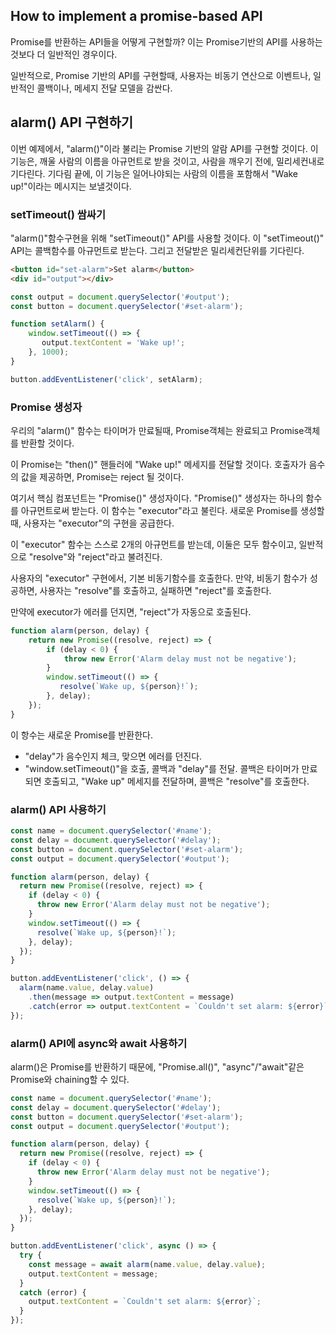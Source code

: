 ## How to implement a promise-based API
Promise를 반환하는 API들을 어떻게 구현할까? 이는 Promise기반의 API를 사용하는 것보다 더 일반적인 경우이다.

일반적으로, Promise 기반의 API를 구현할때, 사용자는 비동기 연산으로 이벤트나, 일반적인 콜백이나, 메세지 전달 모델을 감싼다.

## alarm() API 구현하기
이번 예제에서, "alarm()"이라 불리는 Promise 기반의 알람 API를 구현할 것이다.
이 기능은, 깨울 사람의 이름을 아규먼트로 받을 것이고, 사람을 깨우기 전에, 밀리세컨내로 기다린다.
기다림 끝에, 이 기능은 일어나야되는 사람의 이름을 포함해서 "Wake up!"이라는 메시지는 보낼것이다.

### setTimeout() 쌈싸기
"alarm()"함수구현을 위해 "setTimeout()" API를 사용할 것이다.
이 "setTimeout()" API는 콜백함수를 아규먼트로 받는다. 그리고 전달받은 밀리세컨단위를 기다린다.

```html
<button id="set-alarm">Set alarm</button>
<div id="output"></div>
```

```javascript
const output = document.querySelector('#output');
const button = document.querySelector('#set-alarm');

function setAlarm() {
    window.setTimeout(() => {
       output.textContent = 'Wake up!'; 
    }, 1000);
}

button.addEventListener('click', setAlarm);
```

### Promise 생성자
우리의 "alarm()" 함수는 타이머가 만료될때, Promise객체는 완료되고 Promise객체를 반환할 것이다.

이 Promise는 "then()" 핸들러에 "Wake up!" 메세지를 전달할 것이다.
호출자가 음수의 값을 제공하면, Promise는 reject 될 것이다. 

여기서 핵심 컴포넌트는 "Promise()" 생성자이다. "Promise()" 생성자는 하나의 함수를 아규먼트로써 받는다.
이 함수는 "executor"라고 불린다. 새로운 Promise를 생성할 때, 사용자는 "executor"의 구현을 공급한다.

이 "executor" 함수는 스스로 2개의 아규먼트를 받는데, 이둘은 모두 함수이고, 일반적으로 "resolve"와 "reject"라고 불려진다.

사용자의 "executor" 구현에서, 기본 비동기함수를 호출한다.
만약, 비동기 함수가 성공하면, 사용자는 "resolve"를 호출하고, 실패하면 "reject"를 호출한다.

만약에 executor가 에러를 던지면, "reject"가 자동으로 호출된다.

```javascript
function alarm(person, delay) {
    return new Promise((resolve, reject) => {
        if (delay < 0) {
            throw new Error('Alarm delay must not be negative');
        }
        window.setTimeout(() => {
           resolve(`Wake up, ${person}!`); 
        }, delay);
    });
}
```
이 항수는 새로운 Promise를 반환한다. 
- "delay"가 음수인지 체크, 맞으면 에러를 던진다.
- "window.setTimeout()"을 호출, 콜백과 "delay"를 전달. 콜백은 타이머가 만료되면 호출되고, 
"Wake up" 메세지를 전달하며, 콜백은 "resolve"를 호출한다.

### alarm() API 사용하기

```javascript
const name = document.querySelector('#name');
const delay = document.querySelector('#delay');
const button = document.querySelector('#set-alarm');
const output = document.querySelector('#output');

function alarm(person, delay) {
  return new Promise((resolve, reject) => {
    if (delay < 0) {
      throw new Error('Alarm delay must not be negative');
    }
    window.setTimeout(() => {
      resolve(`Wake up, ${person}!`);
    }, delay);
  });
}

button.addEventListener('click', () => {
  alarm(name.value, delay.value)
    .then(message => output.textContent = message)
    .catch(error => output.textContent = `Couldn't set alarm: ${error}`);
});
```

### alarm() API에 async와 await 사용하기
alarm()은 Promise를 반환하기 때문에, "Promise.all()", "async"/"await"같은 Promise와 chaining할 수 있다.

```javascript
const name = document.querySelector('#name');
const delay = document.querySelector('#delay');
const button = document.querySelector('#set-alarm');
const output = document.querySelector('#output');

function alarm(person, delay) {
  return new Promise((resolve, reject) => {
    if (delay < 0) {
      throw new Error('Alarm delay must not be negative');
    }
    window.setTimeout(() => {
      resolve(`Wake up, ${person}!`);
    }, delay);
  });
}

button.addEventListener('click', async () => {
  try {
    const message = await alarm(name.value, delay.value);
    output.textContent = message;
  }
  catch (error) {
    output.textContent = `Couldn't set alarm: ${error}`;
  }
});
```


